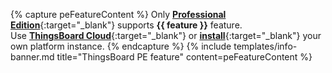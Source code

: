 {% capture peFeatureContent %}
Only [**Professional Edition**](/products/thingsboard-pe/){:target="_blank"} supports **{{ feature }}** feature.<br>
Use [**ThingsBoard Cloud**](/installations/choose-region/){:target="_blank"} or [**install**](/docs/user-guide/install/pe/installation-options/){:target="_blank"} your own platform instance.
{% endcapture %}
{% include templates/info-banner.md title="ThingsBoard PE feature" content=peFeatureContent %}
